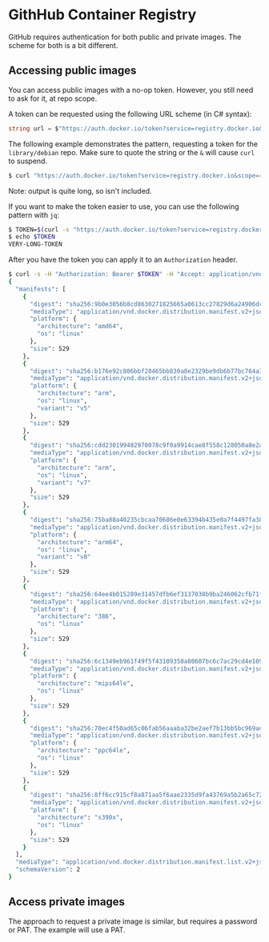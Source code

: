 # GithHub Container Registry

GitHub requires authentication for both public and private images. The scheme for both is a bit different.

## Accessing public images

You can access public images with a no-op token. However, you still need to ask for it, at repo scope.

A token can be requested using the following URL scheme (in C# syntax):

```csharp
string url = $"https://auth.docker.io/token?service=registry.docker.io&scope=repository:{repo}:pull";
```

The following example demonstrates the pattern, requesting a token for the `library/debian` repo. Make sure to quote the string or the `&` will cause `curl` to suspend.

```bash
$ curl "https://auth.docker.io/token?service=registry.docker.io&scope=repository:library/debian:pull"
```

Note: output is quite long, so isn't included.

If you want to make the token easier to use, you can use the following pattern with `jq`:

```bash
$ TOKEN=$(curl -s "https://auth.docker.io/token?service=registry.docker.io&scope=repository:library/debian:pull" | jq -r .token)
$ echo $TOKEN
VERY-LONG-TOKEN
```

After you have the token you can apply it to an `Authorization` header.

```bash
$ curl -s -H "Authorization: Bearer $TOKEN" -H "Accept: application/vnd.docker.distribution.manifest.list.v2+json, application/vnd.docker.distribution.manifest.v2+json" https://index.docker.io/v2/library/debian/manifests/latest
{
  "manifests": [
    {
      "digest": "sha256:9b0e3056b8cd8630271825665a0613cc27829d6a24906dc0122b3b4834312f7d",
      "mediaType": "application/vnd.docker.distribution.manifest.v2+json",
      "platform": {
        "architecture": "amd64",
        "os": "linux"
      },
      "size": 529
    },
    {
      "digest": "sha256:b176e92c806bbf28465bb830a8e2329be9db6b77bc764a337d06b3444d3fa5dc",
      "mediaType": "application/vnd.docker.distribution.manifest.v2+json",
      "platform": {
        "architecture": "arm",
        "os": "linux",
        "variant": "v5"
      },
      "size": 529
    },
    {
      "digest": "sha256:cdd230199482970078c9f0a9914cae8f558c128050a8e2ac60849ebd307f1e45",
      "mediaType": "application/vnd.docker.distribution.manifest.v2+json",
      "platform": {
        "architecture": "arm",
        "os": "linux",
        "variant": "v7"
      },
      "size": 529
    },
    {
      "digest": "sha256:75ba88a40235cbcaa70686e0e63394b435e0a7f4497fa38f88277c4d43f2c384",
      "mediaType": "application/vnd.docker.distribution.manifest.v2+json",
      "platform": {
        "architecture": "arm64",
        "os": "linux",
        "variant": "v8"
      },
      "size": 529
    },
    {
      "digest": "sha256:64ee4b015289e31457dfb6ef3137030b9ba246062cfb71f9d2e7a989d81e3549",
      "mediaType": "application/vnd.docker.distribution.manifest.v2+json",
      "platform": {
        "architecture": "386",
        "os": "linux"
      },
      "size": 529
    },
    {
      "digest": "sha256:6c1349eb961f49f5f43109350a80607bc6c7ac29cd4e1096dea28686839b22d8",
      "mediaType": "application/vnd.docker.distribution.manifest.v2+json",
      "platform": {
        "architecture": "mips64le",
        "os": "linux"
      },
      "size": 529
    },
    {
      "digest": "sha256:70ec4f50ad65c06fab56aaaba32be2aef7b13bb5bc969ad09ae9c78400cc316d",
      "mediaType": "application/vnd.docker.distribution.manifest.v2+json",
      "platform": {
        "architecture": "ppc64le",
        "os": "linux"
      },
      "size": 529
    },
    {
      "digest": "sha256:8ff6cc915cf8a871aa5f6aae2335d9fa43769a5b2a65c72a15605549f3b075a4",
      "mediaType": "application/vnd.docker.distribution.manifest.v2+json",
      "platform": {
        "architecture": "s390x",
        "os": "linux"
      },
      "size": 529
    }
  ],
  "mediaType": "application/vnd.docker.distribution.manifest.list.v2+json",
  "schemaVersion": 2
}
```

## Access private images

The approach to request a private image is similar, but requires a password or PAT. The example will use a PAT.

